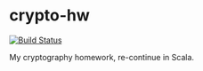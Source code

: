 # crypto-hw

[![Build Status](https://travis-ci.org/zelinf/crypto-hw.svg?branch=master)](https://travis-ci.org/zelinf/crypto-hw)

My cryptography homework, re-continue in Scala.
